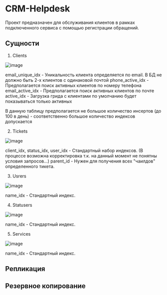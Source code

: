 # CRM-Helpdesk
Проект предназначен для обслуживания клиентов в рамках подключенного сервиса с помощью регистрации обращений.

## Сущности
1. Clients

  ![image](https://user-images.githubusercontent.com/49412112/174675992-37729a11-7ef1-44b5-930c-a64fbb23e1ef.png)

  email_unique_idx - Уникальность клиента определяется по email. В БД не должно быть 2-х клиентов с одинаковой почтой
  phone_active_idx - Предполагается поиск активных клиентов по номеру телефона
  email_active_idx - Предполагается поиск активных клиентов по почте
  active_idx - Загрузка грида с клиентами по умолчанию будет показываться только активных
  
  В данную таблицу предполагается не большое количество инсертов (до 100 в день) - соответственно большое количество индексов допускается

2. Tickets

  ![image](https://user-images.githubusercontent.com/49412112/174676724-30346234-f582-448f-86bf-27e7193feaa8.png)

  client_idx, status_idx, user_idx - Стандартный набор индексов. (В процессе возможна корректировка т.к. на данный момент не понятны условия запросов...)
  parent_id - Нужен для получения всех "чаилдов" определенного тикета. 

3. Usrers

  ![image](https://user-images.githubusercontent.com/49412112/174677246-e62e7f80-3644-4b28-8c3c-6da9715a346b.png)

  name_idx - Стандартный индекс.
  
4. Statusers

  ![image](https://user-images.githubusercontent.com/49412112/174677246-e62e7f80-3644-4b28-8c3c-6da9715a346b.png)

  name_idx - Стандартный индекс.
  
5. Services 

  ![image](https://user-images.githubusercontent.com/49412112/174677246-e62e7f80-3644-4b28-8c3c-6da9715a346b.png)
  
  name_idx - Стандартный индекс.

## Репликация

## Резервное копирование
